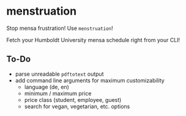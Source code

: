 # menstruation
Stop mensa frustration! Use `menstruation`!

Fetch your Humboldt University mensa schedule right from your CLI!

## To-Do
* parse unreadable `pdftotext` output
* add command line arguments for maximum customizability
  * language (de, en)
  * minimum / maximum price
  * price class (student, employee, guest)
  * search for vegan, vegetarian, etc. options
